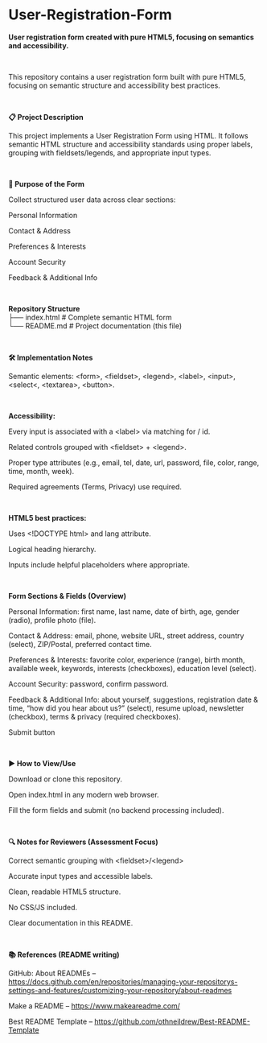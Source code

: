 # User-Registration-Form
**User registration form created with pure HTML5, focusing on semantics and accessibility.**

<br>

This repository contains a user registration form built with pure HTML5, focusing on semantic structure and accessibility best practices.

<br>

**📋 Project Description**

This project implements a User Registration Form using HTML. It follows semantic HTML structure and accessibility standards using proper labels, grouping with fieldsets/legends, and appropriate input types.

<br>

**🎯 Purpose of the Form**

Collect structured user data across clear sections:

Personal Information

Contact & Address

Preferences & Interests

Account Security

Feedback & Additional Info

<br>

**Repository Structure**<br>
├── index.html    # Complete semantic HTML form<br>
└── README.md     # Project documentation (this file)

<br>

**🛠️ Implementation Notes**

Semantic elements: &lt;form&gt;, &lt;fieldset&gt;, &lt;legend&gt;, &lt;label&gt;, &lt;input&gt;, &lt;select&lt;, &lt;textarea&gt;, &lt;button&gt;.

<br>

**Accessibility:**

Every input is associated with a &lt;label&gt; via matching for / id.

Related controls grouped with &lt;fieldset&gt; + &lt;legend&gt;.

Proper type attributes (e.g., email, tel, date, url, password, file, color, range, time, month, week).

Required agreements (Terms, Privacy) use required.

<br>

**HTML5 best practices:**

Uses &lt;!DOCTYPE html&gt; and lang attribute.

Logical heading hierarchy.

Inputs include helpful placeholders where appropriate.

<br>

**Form Sections & Fields (Overview)**

Personal Information: first name, last name, date of birth, age, gender (radio), profile photo (file).

Contact & Address: email, phone, website URL, street address, country (select), ZIP/Postal, preferred contact time.

Preferences & Interests: favorite color, experience (range), birth month, available week, keywords, interests (checkboxes), education level (select).

Account Security: password, confirm password.

Feedback & Additional Info: about yourself, suggestions, registration date & time, “how did you hear about us?” (select), resume upload, newsletter (checkbox), terms & privacy (required checkboxes).

Submit button

<br>

**▶️ How to View/Use**

Download or clone this repository.

Open index.html in any modern web browser.

Fill the form fields and submit (no backend processing included).

<br>

**🔍 Notes for Reviewers (Assessment Focus)**

Correct semantic grouping with &lt;fieldset&gt;/&lt;legend&gt;

Accurate input types and accessible labels.

Clean, readable HTML5 structure.

No CSS/JS included.

Clear documentation in this README.

<br>

**📚 References (README writing)**

GitHub: About READMEs – https://docs.github.com/en/repositories/managing-your-repositorys-settings-and-features/customizing-your-repository/about-readmes

Make a README – https://www.makeareadme.com/

Best README Template – https://github.com/othneildrew/Best-README-Template

